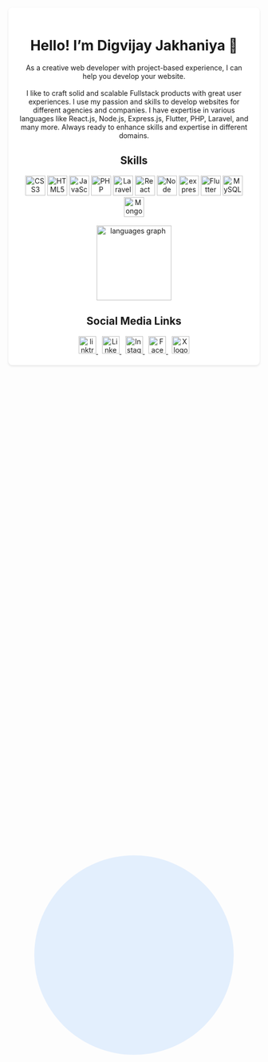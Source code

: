 
<div class="background-circle" style="position: absolute;top: 50%;left: 50%;transform: translate(-50%, -50%);background-color: rgba(0, 123, 255, 0.1);width: 400px;height: 400px;border-radius: 50%;z-index: -1;animation: float 5s infinite alternate;"></div>

<div align="center" class="container" style="max-width: 800px;margin: 50px auto;padding: 20px;background-color: #fff;border-radius: 8px;box-shadow: 0 2px 4px rgba(0, 0, 0, 0.1);position: relative;overflow: hidden;">
    <h1>Hello! I’m Digvijay Jakhaniya 👋</h1>

<p align="center">As a creative web developer with project-based experience, I can help you develop your website.<br><br>I like to craft solid and scalable Fullstack products with great user experiences. I use my passion and skills to develop websites for different agencies and companies. I have expertise in various languages like React.js, Node.js, Express.js, Flutter, PHP, Laravel, and many more. Always ready to enhance skills and expertise in different domains.</p>

<h2 align="center">Skills</h2>

<div align="center">
    <img src="https://cdn.simpleicons.org/css3/1572B6" height="40" alt="CSS3 logo">
    <img src="https://cdn.jsdelivr.net/gh/devicons/devicon/icons/html5/html5-original.svg" height="40" alt="HTML5 logo">
    <img src="https://cdn.jsdelivr.net/gh/devicons/devicon/icons/javascript/javascript-original.svg" height="40" alt="JavaScript logo">
    <img src="https://cdn.simpleicons.org/php/777BB4" height="40" alt="PHP logo">
    <img src="https://cdn.simpleicons.org/laravel" height="40" alt="Laravel logo">
    <img src="https://cdn.jsdelivr.net/gh/devicons/devicon/icons/react/react-original.svg" height="40" alt="React logo">
    <img src="https://cdn.simpleicons.org/nodedotjs/5FA04E" height="40" alt="Node logo">
    <img src="https://cdn.simpleicons.org/express/000000/ffffff" height="40" alt="express logo">
    <img src="https://cdn.simpleicons.org/flutter/02569B" height="40" alt="Flutter logo">
    <img src="https://cdn.simpleicons.org/mysql/4479A1" height="40" alt="MySQL logo">
    <img src="https://cdn.simpleicons.org/mongodb/47A248" height="40" alt="MongoDB logo">
</div>  
<br>
<div align="center">
  <img src="https://github-readme-stats.vercel.app/api/top-langs?username=DigvijayJakhaniya&locale=en&hide_title=false&layout=compact&card_width=320&langs_count=5&theme=dracula&hide_border=false&order=2" height="150" alt="languages graph"  />
</div>

<h2 align='center'>Social Media Links</h2>
<div align='center'>
    <a href="https://linktr.ee/digvijay.jakhaniya" target="_blank">
        <img src="https://cdn.simpleicons.org/linktree" height="35" alt="linktree logo"/>
    </a>&nbsp;
    <a href="https://www.linkedin.com/in/digvijayjakhaniya/" target="_blank">
        <img src="https://cdn.simpleicons.org/Linkedin" height="35" alt="Linkedin logo"  />
    </a>  &nbsp;
    <a href="https://www.instagram.com/digvijay.jakhaniya/" target="_blank">
        <img src="https://cdn.simpleicons.org/instagram" height="35" alt="Instagram logo"  />
    </a>  &nbsp;
    <a  href="https://www.facebook.com/digvijay.jakhaniya" target="_blank">
        <img src="https://cdn.simpleicons.org/facebook" height="35" alt="Facebook logo"  />
    </a>   &nbsp;
    <a href="https://twitter.com/Digvijay__02" target="_blank">
        <img src="https://cdn.simpleicons.org/X/1DA1F2" height="35" alt="X logo" />
    </a>
</div>
</div>
